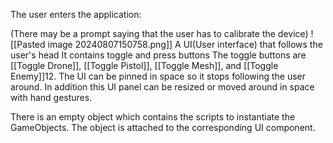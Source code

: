 The user enters the application:

(There may be a prompt saying that the user has to calibrate the device)
![[Pasted image 20240807150758.png]]
A UI(User interface) that follows the user's head 
		It contains toggle and press buttons
			The toggle buttons are [[Toggle Drone]], [[Toggle Pistol]], [[Toggle Mesh]], and [[Toggle Enemy]]12.
The UI can be pinned in space so it stops following the user around. In addition this UI panel can be resized or moved around in space with hand gestures.

There is an empty object which contains the scripts to instantiate the GameObjects. The object is attached to the corresponding UI component.

